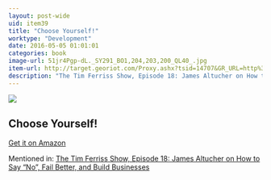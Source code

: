 ```yaml
---
layout: post-wide
uid: item39
title: "Choose Yourself!"
worktype: "Development"
date: 2016-05-05 01:01:01
categories: book
image-url: 51jr4Pgp-dL._SY291_BO1,204,203,200_QL40_.jpg
item-url: http://target.georiot.com/Proxy.ashx?tsid=14707&GR_URL=http%3A%2F%2Fwww.amazon.com%2FChoose-Yourself-James-Altucher%2Fdp%2F1490313370%2F
description: "The Tim Ferriss Show, Episode 18: James Altucher on How to Say “No”, Fail Better, and Build Businesses"
---
```

<a href="http://target.georiot.com/Proxy.ashx?tsid=14707&GR_URL=http%3A%2F%2Fwww.amazon.com%2FChoose-Yourself-James-Altucher%2Fdp%2F1490313370%2F" target="blank"><img src="../../../../img/thumbs/51jr4Pgp-dL._SY291_BO1,204,203,200_QL40_.jpg" class="prod-img"></a>
<h2>Choose Yourself!</h2>
<p><a href="http://target.georiot.com/Proxy.ashx?tsid=14707&GR_URL=http%3A%2F%2Fwww.amazon.com%2FChoose-Yourself-James-Altucher%2Fdp%2F1490313370%2F" target="blank">Get it on Amazon</a><p>
<p>Mentioned in: <a href="http://fourhourworkweek.com/2014/07/11/james-altucher/" target="blank">The Tim Ferriss Show, Episode 18: James Altucher on How to Say “No”, Fail Better, and Build Businesses</a></p>
